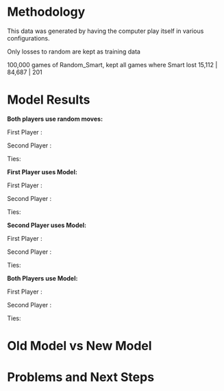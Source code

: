 # Methodology
This data was generated by having the computer play itself in various configurations.

Only losses to random are kept as training data

100,000 games of Random_Smart, kept all games where Smart lost 15,112 | 84,687 | 201
<!-- 250,000 games of Smart_Random, kept all games where Smart Lost -->

# Model Results 

<b> Both players use random moves: </b>

First Player : 

Second Player : 

Ties: 


<b>First Player uses Model:</b>

First Player : 

Second Player : 

Ties: 


<b>Second Player uses Model:</b>

First Player : 

Second Player : 

Ties: 


<b>Both Players use Model:</b>

First Player : 

Second Player : 

Ties: 

# Old Model vs New Model



# Problems and Next Steps
